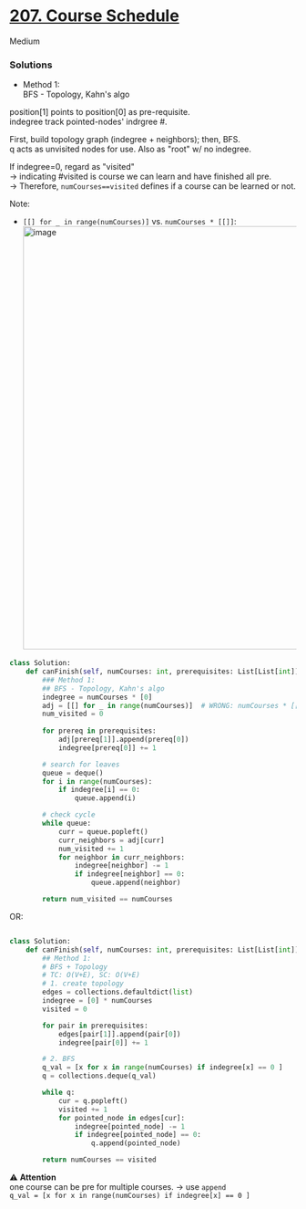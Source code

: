 # [207. Course Schedule](https://leetcode.com/problems/course-schedule/description/?envType=company&envId=facebook&favoriteSlug=facebook-thirty-days)

Medium

### Solutions

- Method 1:\
BFS - Topology, Kahn's algo

position[1] points to position[0] as pre-requisite.\
indegree track pointed-nodes' indrgree #.

First, build topology graph (indegree + neighbors); then, BFS.\
q acts as unvisited nodes for use. Also as "root" w/ no indegree.

If indegree=0, regard as "visited"\
-> indicating #visited is course we can learn and have finished all pre.\
-> Therefore, `numCourses==visited` defines if a course can be learned or not.

Note:
- `[[] for _ in range(numCourses)]` vs. `numCourses * [[]]`:\
  <img width="742" alt="image" src="https://github.com/user-attachments/assets/14456e1c-da36-443d-be50-3d123622a176" />


```python
class Solution:
    def canFinish(self, numCourses: int, prerequisites: List[List[int]]) -> bool:
        ### Method 1:
        ## BFS - Topology, Kahn's algo
        indegree = numCourses * [0]
        adj = [[] for _ in range(numCourses)]  # WRONG: numCourses * [[]]
        num_visited = 0
        
        for prereq in prerequisites:
            adj[prereq[1]].append(prereq[0])
            indegree[prereq[0]] += 1

        # search for leaves
        queue = deque()
        for i in range(numCourses):
            if indegree[i] == 0:
                queue.append(i)

        # check cycle
        while queue:
            curr = queue.popleft()
            curr_neighbors = adj[curr]
            num_visited += 1
            for neighbor in curr_neighbors:
                indegree[neighbor] -= 1
                if indegree[neighbor] == 0:
                    queue.append(neighbor)

        return num_visited == numCourses

```

OR:
```python

class Solution:
    def canFinish(self, numCourses: int, prerequisites: List[List[int]]) -> bool:
        ## Method 1:
        # BFS + Topology
        # TC: O(V+E), SC: O(V+E)
        # 1. create topology
        edges = collections.defaultdict(list)
        indegree = [0] * numCourses
        visited = 0

        for pair in prerequisites:
            edges[pair[1]].append(pair[0])
            indegree[pair[0]] += 1

        # 2. BFS
        q_val = [x for x in range(numCourses) if indegree[x] == 0 ]
        q = collections.deque(q_val)

        while q:
            cur = q.popleft()
            visited += 1 
            for pointed_node in edges[cur]:
                indegree[pointed_node] -= 1
                if indegree[pointed_node] == 0:
                    q.append(pointed_node)

        return numCourses == visited

```

:warning: **Attention**\
one course can be pre for multiple courses.  ->  use `append`\
`q_val = [x for x in range(numCourses) if indegree[x] == 0 ]`
